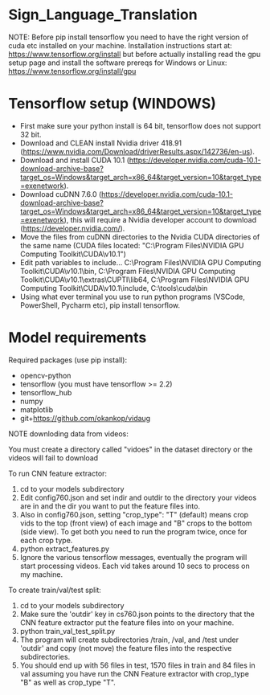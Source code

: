 # Sign_Language_Translation

NOTE: Before pip install tensorflow you need to have the right version of cuda etc installed on your machine. Installation instructions start at: https://www.tensorflow.org/install but before actually installing read the gpu setup page and install the software prereqs for Windows or Linux: https://www.tensorflow.org/install/gpu

# Tensorflow setup (WINDOWS)

- First make sure your python install is 64 bit, tensorflow does not support 32 bit.
- Download and CLEAN install Nvidia driver 418.91 (https://www.nvidia.com/Download/driverResults.aspx/142736/en-us).
- Download and install CUDA 10.1 (https://developer.nvidia.com/cuda-10.1-download-archive-base?target_os=Windows&target_arch=x86_64&target_version=10&target_type=exenetwork).
- Download cuDNN 7.6.0 (https://developer.nvidia.com/cuda-10.1-download-archive-base?target_os=Windows&target_arch=x86_64&target_version=10&target_type=exenetwork), this will require a Nvidia developer account to download (https://developer.nvidia.com/).
- Move the files from cuDNN directories to the Nvidia CUDA directories of the same name (CUDA files located: "C:\Program Files\NVIDIA GPU Computing Toolkit\CUDA\v10.1")
- Edit path variables to include...
  C:\Program Files\NVIDIA GPU Computing Toolkit\CUDA\v10.1\bin,
  C:\Program Files\NVIDIA GPU Computing Toolkit\CUDA\v10.1\extras\CUPTI\lib64,
  C:\Program Files\NVIDIA GPU Computing Toolkit\CUDA\v10.1\include,
  C:\tools\cuda\bin
- Using what ever terminal you use to run python programs (VSCode, PowerShell, Pycharm etc), pip install tensorflow.

# Model requirements

Required packages (use pip install):

- opencv-python
- tensorflow (you must have tensorflow >= 2.2)
- tensorflow_hub
- numpy
- matplotlib
- git+https://github.com/okankop/vidaug

NOTE downloding data from videos:

You must create a directory called "vidoes" in the dataset directory or the videos will fail to download

To run CNN feature extractor:

1. cd to your models subdirectory
2. Edit config760.json and set indir and outdir to the directory your videos are in and the dir you want to put the feature files into.
3. Also in config760.json, setting "crop_type": "T" (default) means crop vids to the top (front view) of each image and "B" crops to the bottom (side view). To get both you need to run the program twice, once for each crop type.
4. python extract_features.py
5. Ignore the various tensorflow messages, eventually the program will start processing videos. Each vid takes around 10 secs to process on my machine.


To create train/val/test split:
1. cd to your models subdirectory
2. Make sure the 'outdir' key in cs760.json points to the directory that the CNN feature extractor put the feature files into on your machine.
3. python train_val_test_split.py
4. The program will create subdirectories /train, /val, and /test under 'outdir' and copy (not move) the feature files into the respective subdirectories.
5. You should end up with 56 files in test, 1570 files in train and 84 files in val assuming you have run the CNN Feature extractor with crop_type "B" as well as crop_type "T".


